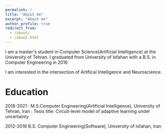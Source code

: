 ```yaml
---
permalink: /
title: "About me"
excerpt: "About me"
author_profile: true
redirect_from: 
  - /about/
  - /about.html
---
```

I am a master's student in Computer Science(Artificial Intelligence) at the University of Tehran. I graduated from University of Isfahan with a B.S. in Computer Engineering in 2016

I am interested in the intersection of Artifical Intelligence and Neuroscience.

<!-- 
Definition List Title
:   Definition list division. -->
Education
======
<!-- 2021-         Ph.D. Computer Science, KTH Royal Institute of Technology in Stockholm , Sweden -->
2018-2021 
:   M.S.Computer Engineering(Artificial Intelligence), University of Tehran, Iran
:   Tesis title: Circuit-level model of adaptive learning under uncertainty

2012-2016 B.S. Computer Engineering(Software), University of Isfahan, Iran 
